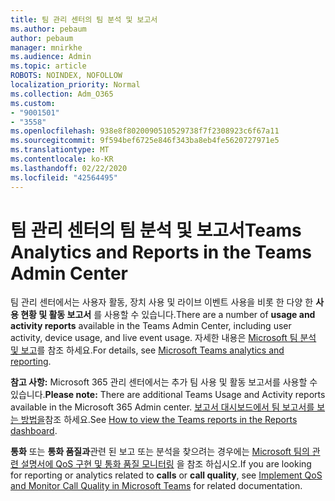 ```yaml
---
title: 팀 관리 센터의 팀 분석 및 보고서
ms.author: pebaum
author: pebaum
manager: mnirkhe
ms.audience: Admin
ms.topic: article
ROBOTS: NOINDEX, NOFOLLOW
localization_priority: Normal
ms.collection: Adm_O365
ms.custom:
- "9001501"
- "3558"
ms.openlocfilehash: 938e8f8020090510529738f7f2308923c6f67a11
ms.sourcegitcommit: 9f594bef6725e846f343ba8eb4fe5620727971e5
ms.translationtype: MT
ms.contentlocale: ko-KR
ms.lasthandoff: 02/22/2020
ms.locfileid: "42564495"
---
```

# <a name="teams-analytics-and-reports-in-the-teams-admin-center"></a><span data-ttu-id="6b225-102">팀 관리 센터의 팀 분석 및 보고서</span><span class="sxs-lookup"><span data-stu-id="6b225-102">Teams Analytics and Reports in the Teams Admin Center</span></span>

<span data-ttu-id="6b225-103">팀 관리 센터에서는 사용자 활동, 장치 사용 및 라이브 이벤트 사용을 비롯 한 다양 한 **사용 현황 및 활동 보고서** 를 사용할 수 있습니다.</span><span class="sxs-lookup"><span data-stu-id="6b225-103">There are a number of **usage and activity reports** available in the Teams Admin Center, including user activity, device usage, and live event usage.</span></span> <span data-ttu-id="6b225-104">자세한 내용은 [Microsoft 팀 분석 및 보고](https://docs.microsoft.com/microsoftteams/teams-analytics-and-reports/teams-reporting-reference)를 참조 하세요.</span><span class="sxs-lookup"><span data-stu-id="6b225-104">For details, see [Microsoft Teams analytics and reporting](https://docs.microsoft.com/microsoftteams/teams-analytics-and-reports/teams-reporting-reference).</span></span>

<span data-ttu-id="6b225-105">**참고 사항:** Microsoft 365 관리 센터에서는 추가 팀 사용 및 활동 보고서를 사용할 수 있습니다.</span><span class="sxs-lookup"><span data-stu-id="6b225-105">**Please note:** There are additional Teams Usage and Activity reports available in the Microsoft 365 Admin center.</span></span> <span data-ttu-id="6b225-106">[보고서 대시보드에서 팀 보고서를 보는 방법을](https://docs.microsoft.com/microsoftteams/teams-activity-reports#how-to-view-the-teams-reports-in-the-reports-dashboard)참조 하세요.</span><span class="sxs-lookup"><span data-stu-id="6b225-106">See [How to view the Teams reports in the Reports dashboard](https://docs.microsoft.com/microsoftteams/teams-activity-reports#how-to-view-the-teams-reports-in-the-reports-dashboard).</span></span>

<span data-ttu-id="6b225-107">**통화** 또는 **통화 품질과**관련 된 보고 또는 분석을 찾으려는 경우에는 [Microsoft 팀의 관련 설명서에 QoS 구현 및 통화 품질 모니터링](https://docs.microsoft.com/microsoftteams/monitor-call-quality-qos) 을 참조 하십시오.</span><span class="sxs-lookup"><span data-stu-id="6b225-107">If you are looking for reporting or analytics related to **calls** or **call quality**, see [Implement QoS and Monitor Call Quality in Microsoft Teams](https://docs.microsoft.com/microsoftteams/monitor-call-quality-qos) for related documentation.</span></span>

